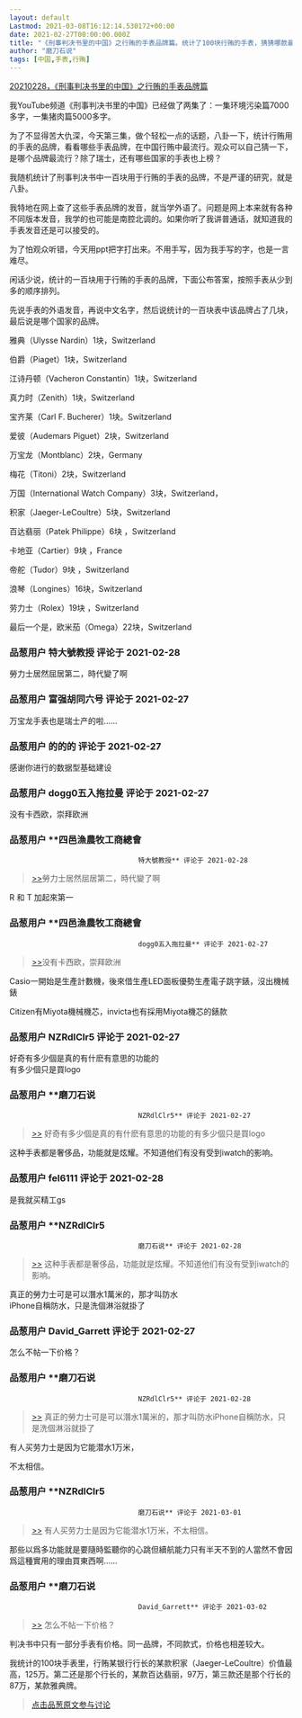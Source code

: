 ```yaml
---
layout: default
Lastmod: 2021-03-08T16:12:14.530172+00:00
date: 2021-02-27T00:00:00.000Z
title: "《刑事判决书里的中国》之行贿的手表品牌篇。统计了100块行贿的手表，猜猜哪款最流行?"
author: "磨刀石说"
tags: [中国,手表,行贿]
---
```


[20210228，《刑事判决书里的中国》之行贿的手表品牌篇]( "https://www.youtube.com/watch?v=J6cbmRVoPTg")  
  
我YouTube频道《刑事判决书里的中国》已经做了两集了：一集环境污染篇7000多字，一集猪肉篇5000多字。  
  
为了不显得苦大仇深，今天第三集，做个轻松一点的话题，八卦一下，统计行贿用的手表的品牌，看看哪些手表品牌，在中国行贿中最流行。观众可以自己猜一下，是哪个品牌最流行？除了瑞士，还有哪些国家的手表也上榜？  
  
我随机统计了刑事判决书中一百块用于行贿的手表的品牌，不是严谨的研究，就是八卦。  
  
我特地在网上查了这些手表品牌的发音，就当学外语了。问题是网上本来就有各种不同版本发音，我学的也可能是南腔北调的。如果你听了我讲普通话，就知道我的手表发音还是可以接受的。  
  
为了怕观众听错，今天用ppt把字打出来。不用手写，因为我手写的字，也是一言难尽。  
  
闲话少说，统计的一百块用于行贿的手表的品牌，下面公布答案，按照手表从少到多的顺序排列。  
  
先说手表的外语发音，再说中文名字，然后说统计的一百块表中该品牌占了几块，最后说是哪个国家的品牌。  
  
雅典（Ulysse Nardin）1块，Switzerland  
  
伯爵（Piaget）1块，Switzerland  
  
江诗丹顿（Vacheron Constantin）1块，Switzerland  
  
真力时（Zenith）1块，Switzerland  
  
宝齐莱（Carl F. Bucherer）1块。Switzerland  
  
爱彼（Audemars Piguet）2块，Switzerland  
  
万宝龙（Montblanc）2块，Germany  
  
梅花（Titoni）2块，Switzerland  
  
万国（International Watch Company）3块，Switzerland，  
  
积家（Jaeger-LeCoultre）5块，Switzerland  
  
百达翡丽（Patek Philippe）6块 ，Switzerland  
  
卡地亚（Cartier）9块 ，France  
  
帝舵（Tudor）9块 ，Switzerland  
  
浪琴（Longines）16块，Switzerland  
  
劳力士（Rolex）19块 ，Switzerland  
  
最后一个是，欧米茄（Omega）22块，Switzerland

            
### 品葱用户 **特大號教授** 评论于 2021-02-28
        
勞力士居然屈居第二，時代變了啊
        


            
### 品葱用户 **富强胡同六号** 评论于 2021-02-27
        
万宝龙手表也是瑞士产的啦……
        


            
### 品葱用户 **的的的** 评论于 2021-02-27
        
感谢你进行的数据型基础建设
        


            
### 品葱用户 **dogg0五入拖拉曼** 评论于 2021-02-27
        
没有卡西欧，崇拜欧洲
        


            
### 品葱用户 **四邑漁農牧工商總會				
									特大號教授** 评论于 2021-02-28
        
> [\>>]( "/article/item_id-608580#")勞力士居然屈居第二，時代變了啊

  
R 和 T 加起來第一
        


            
### 品葱用户 **四邑漁農牧工商總會				
									dogg0五入拖拉曼** 评论于 2021-02-27
        
> [\>>]( "/article/item_id-608595#")没有卡西欧，崇拜欧洲

  
Casio一開始是生產計數機，後來借生產LED面板優勢生產電子跳字錶，沒出機械錶  
  
Citizen有Miyota機械機芯，invicta也有採用Miyota機芯的錶款
        


            
### 品葱用户 **NZRdlClr5** 评论于 2021-02-27
        
好奇有多少個是真的有什麽有意思的功能的  
有多少個只是買logo
        


            
### 品葱用户 **磨刀石说				
									NZRdlClr5** 评论于 2021-02-27
        
> [\>>]( "/article/item_id-608601#") 好奇有多少個是真的有什麽有意思的功能的有多少個只是買logo

  
  
这种手表都是奢侈品，功能就是炫耀。不知道他们有没有受到iwatch的影响。
        


            
### 品葱用户 **fel6111** 评论于 2021-02-28
        
是我就买精工gs
        


            
### 品葱用户 **NZRdlClr5				
									磨刀石说** 评论于 2021-02-28
        
> [\>>]( "/article/item_id-608602#") 这种手表都是奢侈品，功能就是炫耀。不知道他们有没有受到iwatch的影响。

  
真正的勞力士可是可以潛水1萬米的，那才叫防水  
iPhone自稱防水，只是洗個淋浴就掛了
        


            
### 品葱用户 **David_Garrett** 评论于 2021-02-27
        
怎么不帖一下价格？
        


            
### 品葱用户 **磨刀石说				
									NZRdlClr5** 评论于 2021-02-28
        
> [\>>]( "/article/item_id-608608#") 真正的勞力士可是可以潛水1萬米的，那才叫防水iPhone自稱防水，只是洗個淋浴就掛了

  
  
有人买劳力士是因为它能潜水1万米，  
  
不太相信。
        


            
### 品葱用户 **NZRdlClr5				
									磨刀石说** 评论于 2021-03-01
        
> [\>>]( "/article/item_id-608976#") 有人买劳力士是因为它能潜水1万米，不太相信。

  
  
那些以爲多功能就是要隨時監聽你的心跳但續航能力只有半天不到的人當然不會因爲這種實用的理由買東西啊……
        


            
### 品葱用户 **磨刀石说				
									David_Garrett** 评论于 2021-03-02
        
> [\>>]( "/article/item_id-608632#") 怎么不帖一下价格？

  
判决书中只有一部分手表有价格。同一品牌，不同款式，价格也相差较大。  
  
我统计的100块手表里，行贿某银行行长的某款积家（Jaeger-LeCoultre）价值最高，125万。第二还是那个行长的，某款百达翡丽，97万，第三款还是那个行长的87万，某款雅典牌。
        






> [点击品葱原文参与讨论](https://pincong.rocks/article/29959)

